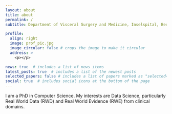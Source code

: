 ```yaml
---
layout: about
title: about
permalink: /
subtitle: Department of Visceral Surgery and Medicine, Inselspital, Bern University Hospital, University of Bern, Bern, Switzerland

profile:
  align: right
  image: prof_pic.jpg
  image_circular: false # crops the image to make it circular
  address: >
    <p></p>

news: true  # includes a list of news items
latest_posts: true  # includes a list of the newest posts
selected_papers: false # includes a list of papers marked as "selected={true}"
social: true  # includes social icons at the bottom of the page
---
```


I am a PhD in Computer Science. My interests are Data Science, particularly Real World Data (RWD) and Real World Evidence (RWE) from clinical domains.